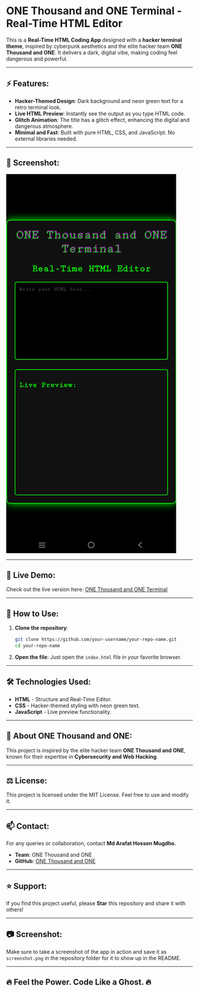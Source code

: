 # ONE Thousand and ONE Terminal - Real-Time HTML Editor

This is a **Real-Time HTML Coding App** designed with a **hacker terminal theme**, inspired by cyberpunk aesthetics and the elite hacker team **ONE Thousand and ONE**. It delivers a dark, digital vibe, making coding feel dangerous and powerful.

---

## ⚡ Features:
- **Hacker-Themed Design**: Dark background and neon green text for a retro terminal look.  
- **Live HTML Preview**: Instantly see the output as you type HTML code.  
- **Glitch Animation**: The title has a glitch effect, enhancing the digital and dangerous atmosphere.  
- **Minimal and Fast**: Built with pure HTML, CSS, and JavaScript. No external libraries needed.  

---

## 🎨 Screenshot:
![Hacker Terminal Preview](screenshot.png)

---

## 🚀 Live Demo:
Check out the live version here: [ONE Thousand and ONE Terminal](https://onethousandandone-1001.github.io/REAL-TIME-HTML/)

---

## 🚀 How to Use:
1. **Clone the repository**:
    ```bash
    git clone https://github.com/your-username/your-repo-name.git
    cd your-repo-name
    ```
2. **Open the file**:
    Just open the `index.html` file in your favorite browser.

---

## 🛠️ Technologies Used:
- **HTML** - Structure and Real-Time Editor.  
- **CSS** - Hacker-themed styling with neon green text.  
- **JavaScript** - Live preview functionality.  

---

## 👻 About ONE Thousand and ONE:
This project is inspired by the elite hacker team **ONE Thousand and ONE**, known for their expertise in **Cybersecurity and Web Hacking**.  

---

## ⚖️ License:
This project is licensed under the MIT License. Feel free to use and modify it.  

---

## 📫 Contact:
For any queries or collaboration, contact **Md Arafat Hossen Mugdho**.  
- **Team**: ONE Thousand and ONE  
- **GitHub**: [ONE Thousand and ONE](https://github.com/onethousandandone-1001)  

---

## ⭐ Support:
If you find this project useful, please **Star** this repository and share it with others!

---

## 📷 Screenshot:
Make sure to take a screenshot of the app in action and save it as `screenshot.png` in the repository folder for it to show up in the README.

---

## 🔥 Feel the Power. Code Like a Ghost. 🔥

